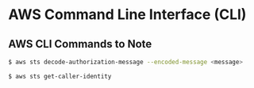 # AWS Command Line Interface (CLI)


## AWS CLI Commands to Note

```bash
$ aws sts decode-authorization-message --encoded-message <message>

$ aws sts get-caller-identity 
```
